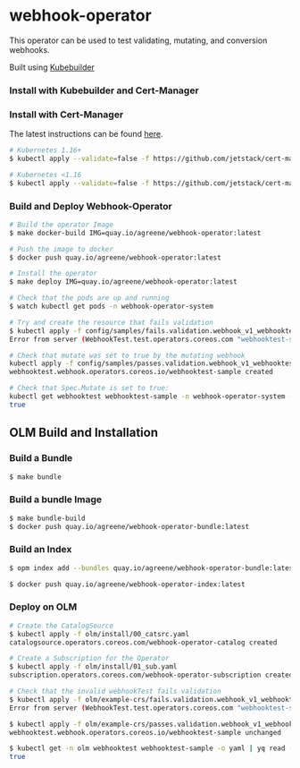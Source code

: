 # webhook-operator

This operator can be used to test validating, mutating, and conversion webhooks.

Built using [Kubebuilder](https://book.kubebuilder.io/)

### Install with Kubebuilder and Cert-Manager

### Install with Cert-Manager

The latest instructions can be found [here](https://cert-manager.io/docs/installation/kubernetes/).

```bash
# Kubernetes 1.16+
$ kubectl apply --validate=false -f https://github.com/jetstack/cert-manager/releases/download/v1.0.1/cert-manager.yaml

# Kubernetes <1.16
$ kubectl apply --validate=false -f https://github.com/jetstack/cert-manager/releases/download/v1.0.1/cert-manager-legacy.yaml
```

### Build and Deploy Webhook-Operator

```bash
# Build the operator Image
$ make docker-build IMG=quay.io/agreene/webhook-operator:latest

# Push the image to docker
$ docker push quay.io/agreene/webhook-operator:latest

# Install the operator
$ make deploy IMG=quay.io/agreene/webhook-operator:latest

# Check that the pods are up and running
$ watch kubectl get pods -n webhook-operator-system

# Try and create the resource that fails validation
$ kubectl apply -f config/samples/fails.validation.webhook_v1_webhooktest.yaml
Error from server (WebhookTest.test.operators.coreos.com "webhooktest-sample" is invalid: spec.schedule: Invalid value: false: Spec.Valid must be true): error when creating "config/samples/fails.validation.webhook_v1_webhooktest.yaml": admission webhook "vwebhooktest.kb.io" denied the request: WebhookTest.test.operators.coreos.com "webhooktest-sample" is invalid: spec.schedule: Invalid value: false: Spec.Valid must be true

# Check that mutate was set to true by the mutating webhook
kubectl apply -f config/samples/passes.validation.webhook_v1_webhooktest.yaml
webhooktest.webhook.operators.coreos.io/webhooktest-sample created

# Check that Spec.Mutate is set to true:
kubectl get webhooktest webhooktest-sample -n webhook-operator-system -o yaml | yq read - spec.mutate
true
```

## OLM Build and Installation

### Build a Bundle

```bash
$ make bundle
```

### Build a bundle Image

```bash
$ make bundle-build
$ docker push quay.io/agreene/webhook-operator-bundle:latest
```

### Build an Index

```bash
$ opm index add --bundles quay.io/agreene/webhook-operator-bundle:latest --tag quay.io/agreene/webhook-operator-index:latest -c docker

$ docker push quay.io/agreene/webhook-operator-index:latest
```

### Deploy on OLM

```bash
# Create the CatalogSource
$ kubectl apply -f olm/install/00_catsrc.yaml
catalogsource.operators.coreos.com/webhook-operator-catalog created

# Create a Subscription for the Operator
$ kubectl apply -f olm/install/01_sub.yaml
subscription.operators.coreos.com/webhook-operator-subscription created

# Check that the invalid webhookTest fails validation
$ kubectl apply -f olm/example-crs/fails.validation.webhook_v1_webhooktest.yaml
Error from server (WebhookTest.test.operators.coreos.com "webhooktest-sample" is invalid: spec.schedule: Invalid value: false: Spec.Valid must be true): error when creating "olm/example-crs/fails.validation.webhook_v1_webhooktest.yaml": admission webhook "vwebhooktest.kb.io" denied the request: WebhookTest.test.operators.coreos.com "webhooktest-sample" is invalid: spec.schedule: Invalid value: false: Spec.Valid must be true

$ kubectl apply -f olm/example-crs/passes.validation.webhook_v1_webhooktest.yaml
webhooktest.webhook.operators.coreos.io/webhooktest-sample unchanged

$ kubectl get -n olm webhooktest webhooktest-sample -o yaml | yq read - spec.mutate
true
```
